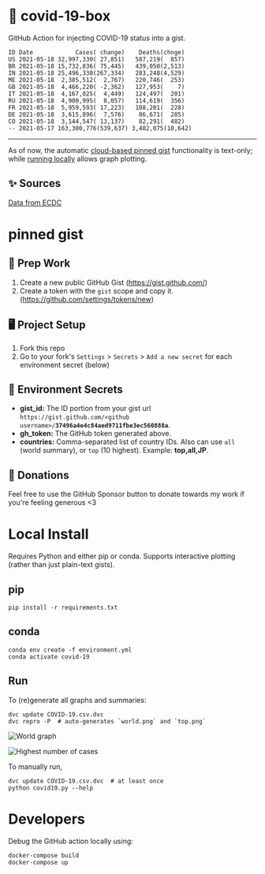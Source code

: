 # 🏥 covid-19-box

GitHub Action for injecting COVID-19 status into a gist.

```
ID Date            Cases( change)    Deaths(chnge)
US 2021-05-18 32,997,330( 27,851)   587,219(  857)
BR 2021-05-18 15,732,836( 75,445)   439,050(2,513)
IN 2021-05-18 25,496,330(267,334)   283,248(4,529)
ME 2021-05-18  2,385,512(  2,767)   220,746(  253)
GB 2021-05-18  4,466,220( -2,362)   127,953(    7)
IT 2021-05-18  4,167,025(  4,449)   124,497(  201)
RU 2021-05-18  4,900,995(  8,057)   114,619(  356)
FR 2021-05-18  5,959,593( 17,223)   108,201(  228)
DE 2021-05-18  3,615,896(  7,576)    86,671(  285)
CO 2021-05-18  3,144,547( 13,137)    82,291(  482)
-- 2021-05-17 163,300,776(539,637) 3,402,075(10,642)
```

---

As of now, the automatic [cloud-based pinned gist](#pinned-gist) functionality is text-only;
while [running locally](#local-install) allows graph plotting.

## ✨ Sources

[Data from ECDC](https://www.ecdc.europa.eu/en/publications-data/download-todays-data-geographic-distribution-covid-19-cases-worldwide)

# pinned gist

## 🎒 Prep Work
1. Create a new public GitHub Gist (https://gist.github.com/)
1. Create a token with the `gist` scope and copy it. (https://github.com/settings/tokens/new)

## 🖥 Project Setup
1. Fork this repo
1. Go to your fork's `Settings` > `Secrets` > `Add a new secret` for each environment secret (below)

## 🤫 Environment Secrets
- **gist_id:** The ID portion from your gist url `https://gist.github.com/<github username>/`**`37496a4e4c84aed9711fbe3ec560888a`**.
- **gh_token:** The GitHub token generated above.
- **countries:** Comma-separated list of country IDs. Also can use `all` (world summary), or `top` (10 highest). Example: **top,all,JP**.

## 💸 Donations

Feel free to use the GitHub Sponsor button to donate towards my work if you're feeling generous <3

# Local Install

Requires Python and either pip or conda. Supports interactive plotting (rather than just plain-text gists).

## pip

```
pip install -r requirements.txt
```

## conda

```
conda env create -f environment.yml
conda activate covid-19
```

## Run

To (re)generate all graphs and summaries:

```
dvc update COVID-19.csv.dvc
dvc repro -P  # auto-generates `world.png` and `top.png`
```

![World graph](world.png)

![Highest number of cases](top.png)

To manually run,

```
dvc update COVID-19.csv.dvc  # at least once
python covid19.py --help
```

# Developers

Debug the GitHub action locally using:

```
docker-compose build
docker-compose up
```
